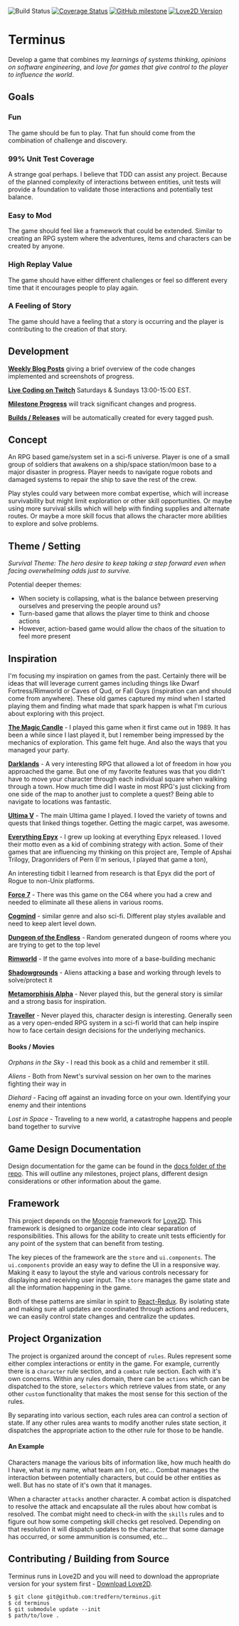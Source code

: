 ![Build Status](https://github.com/tredfern/terminus/actions/workflows/build.yml/badge.svg)
[![Coverage Status](https://coveralls.io/repos/github/tredfern/terminus/badge.svg?branch=main)](https://coveralls.io/github/tredfern/terminus?branch=main)
[![GitHub milestone](https://img.shields.io/github/milestones/progress-percent/tredfern/terminus/3)](https://github.com/tredfern/terminus/milestone/3)
[![Love2D Version](https://img.shields.io/badge/love2d-11.3-pink.svg)](https://love2d.org)

# Terminus

Develop a game that combines my _learnings of systems thinking_, _opinions on software engineering_, and _love for games that give control to the player to influence the world_.

## Goals
### Fun
The game should be fun to play. That fun should come from the combination of challenge and discovery.

### 99% Unit Test Coverage
A strange goal perhaps. I believe that TDD can assist any project. Because of the planned complexity of interactions between entities, unit tests will provide a foundation to validate those interactions and potentially test balance.

### Easy to Mod
The game should feel like a framework that could be extended. Similar to creating an RPG system where the adventures, items and characters can be created by anyone.


### High Replay Value
The game should have either different challenges or feel so different every time that it encourages people to play again.


### A Feeling of Story
The game should have a feeling that a story is occurring and the player is contributing to the creation of that story.


## Development

[**Weekly Blog Posts**](https://wheretheredfern.codes) giving a brief overview of the code changes implemented and screenshots of progress.

[**Live Coding on Twitch**](https://twitch.tv/wheretheredferncodes)
Saturdays & Sundays 13:00-15:00 EST.

[**Milestone Progress**](https://github.com/tredfern/terminus/milestones) will track significant changes and progress.

[**Builds / Releases**](https://github.com/tredfern/terminus/releases) will be automatically created for every tagged push.

## Concept

An RPG based game/system set in a sci-fi universe. Player is one of a small group of soldiers that
awakens on a ship/space station/moon base to a major disaster in progress. Player needs to navigate rogue robots and 
damaged systems to repair the ship to save the rest of the crew. 

Play styles could vary between more combat expertise, which will increase survivability but might limit exploration
or other skill opportunities. Or maybe using more survival skills which will help with finding supplies and
alternate routes. Or maybe a more skill focus that allows the character more abilities to explore and solve problems.

## Theme / Setting

_Survival Theme: The hero desire to keep taking a step forward even when facing overwhelming odds just to survive._

Potential deeper themes:
* When society is collapsing, what is the balance between preserving ourselves and preserving the people around us?
* Turn-based game that allows the player time to think and choose actions
* However, action-based game would allow the chaos of the situation to feel more present

## Inspiration

I'm focusing my inspiration on games from the past. Certainly there will be ideas that will leverage current games including things like Dwarf Fortress/Rimworld or Caves of Qud, or Fall Guys (inspiration can and should come from anywhere). These old games captured my mind when I started playing them and finding what made that spark happen is what I'm curious about exploring with this project.

**[The Magic Candle](https://en.wikipedia.org/wiki/The_Magic_Candle)** - I played this game when it first came out in 1989. It has been a while since I last played it, but I remember being impressed by the mechanics of exploration. This game felt huge. And also the ways that you managed your party. 

**[Darklands](https://en.wikipedia.org/wiki/Darklands_%28video_game%29)** - A very interesting RPG that allowed a lot of freedom in how you approached the game. But one of my favorite features was that you didn't have to move your character through each individual square when walking through a town. How much time did I waste in most RPG's just clicking from one side of the map to another just to complete a quest? Being able to navigate to locations was fantastic.

**[Ultima V](https://en.wikipedia.org/wiki/Ultima_V%3A_Warriors_of_Destiny)** - The main Ultima game I played. I loved the variety of towns and quests that linked things together. Getting the magic carpet, was awesome. 

**[Everything Epyx](https://en.wikipedia.org/wiki/Epyx)** - I grew up looking at everything Epyx released. I loved their motto even as a kid of combining strategy with action. Some of their games that are influencing my thinking on this project are, Temple of Apshai Trilogy, Dragonriders of Pern (I'm serious, I played that game a ton),

An interesting tidbit I learned from research is that Epyx did the port of Rogue to non-Unix platforms.

**[Force 7](https://www.mobygames.com/game/c64/force-7)** - There was this game on the C64 where you had a crew and needed to eliminate all these aliens in various rooms.

**[Cogmind](https://www.gridsagegames.com/cogmind/)** - similar genre and also sci-fi. Different play styles available and need to keep alert level down.

**[Dungeon of the Endless](https://www.mergegames.com/dungeon-of-the-endless)** - Random generated dungeon of rooms where you are trying to get to the top level

**[Rimworld](https://rimworldgame.com/)** - If the game evolves into more of a base-building mechanic

**[Shadowgrounds](https://shadowgroundsgame.com/)** - Aliens attacking a base and working through levels to solve/protect it

**[Metamorphisis Alpha](https://www.drivethrurpg.com/product/58985/Metamorphosis-Alpha-4th-Edition)** - Never played this, but the general story is similar and a strong basis for inspiration.

**[Traveller](https://en.wikipedia.org/wiki/Traveller_%28role-playing_game%29)** - Never played this, character design is interesting. Generally seen as a very open-ended RPG system in a sci-fi world that can help inspire how to face certain design decisions for the underlying mechanics.

#### Books / Movies
_Orphans in the Sky_ - I read this book as a child and remember it still. 

_Aliens_ - Both from Newt's survival session on her own to the marines fighting their way in

_Diehard_ - Facing off against an invading force on your own. Identifying your enemy and their intentions

_Lost in Space_ - Traveling to a new world, a catastrophe happens and people band together to survive


## Game Design Documentation
Design documentation for the game can be found in the [docs folder of the repo](/docs). This will outline any milestones,
project plans, different design considerations or other information about the game.

## Framework

This project depends on the [Moonpie](https://github.com/tredfern/moonpie) framework for [Love2D](https://love2d.org).
This framework is designed to organize code into clear separation of responsibilities. This allows for the ability
to create unit tests efficiently for any point of the system that can benefit from testing.

The key pieces of the framework are the `store` and `ui.components`. The `ui.components` provide an easy way to define
the UI in a responsive way. Making it easy to layout the style and various controls necessary for displaying and
receiving user input. The `store` manages the game state and all the information happening in the game.

Both of these patterns are similar in spirit to [React-Redux](https://react-redux.js.org/). By isolating state and
making sure all updates are coordinated through actions and reducers, we can easily control state changes and centralize
the updates.

## Project Organization

The project is organized around the concept of `rules`. Rules represent some either complex interactions or entity in
the game. For example, currently there is a `character` rule section, and a `combat` rule section. Each with it's own
concerns. Within any rules domain, there can be `actions` which can be dispatched to the store, `selectors` which
retrieve values from state, or any other `custom` functionality that makes the most sense for this section of the rules.

By separating into various section, each rules area can control a section of state. If any other rules area wants to
modify another rules state section, it dispatches the appropriate action to the other rule for those to be handle.

#### An Example

Characters manage the various bits of information like, how much health do I have, what is my name, what team am I on, etc...
Combat manages the interaction between potentially characters, but could be other entities as well. But has no
state of it's own that it manages.

When a character `attacks` another character. A combat action is dispatched to resolve the attack and encapsulate all
the rules about how combat is resolved. The combat might need to check-in with the `skills` rules and to figure out
how some competing skill checks get resolved. Depending on that resolution it will dispatch updates to the character
that some damage has occurred, or some ammunition is consumed, etc...


## Contributing / Building from Source

Terminus runs in Love2D and you will need to download the appropriate version for your system first - [Download Love2D](https://love2d.org/).
```
$ git clone git@github.com:tredfern/terminus.git
$ cd terminus
$ git submodule update --init
$ path/to/love .
```